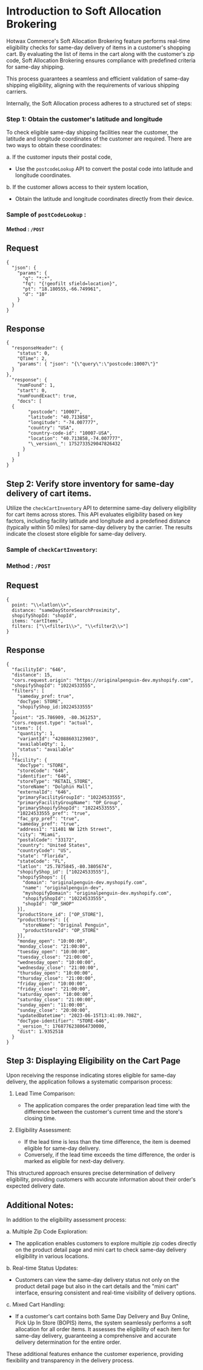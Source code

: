 # Introduction to Soft Allocation Brokering

Hotwax Commerce's Soft Allocation Brokering feature performs real-time eligibility checks for same-day delivery of items in a customer's shopping cart. By evaluating the list of items in the cart along with the customer's zip code, Soft Allocation Brokering ensures compliance with predefined criteria for same-day shipping. 

This process guarantees a seamless and efficient validation of same-day shipping eligibility, aligning with the requirements of various shipping carriers.

Internally, the Soft Allocation process adheres to a structured set of steps: 


### Step 1: Obtain the customer's latitude and longitude

To check eligible same-day shipping facilities near the customer, the latitude and longitude coordinates of the customer are required. There are two ways to obtain these coordinates:

a. If the customer inputs their postal code,
  - Use the `postcodeLookup` API to convert the postal code into latitude and longitude coordinates.

b. If the customer allows access to their system location,
  - Obtain the latitude and longitude coordinates directly from their device.
    

### Sample of `postCodeLookup` :

#### Method : `/POST`

## Request

```
{
  "json": {
    "params": {
      "q": "*:*",
      "fq": "{!geofilt sfield=location}",
      "pt": "18.180555,-66.749961",
      "d": "10"
    }
  }
}
```

## Response

```
{
  "responseHeader": {
    "status": 0,
    "QTime": 2,
    "params": { "json": "{\"query\":\"postcode:10007\"}"
  }
},
  "response": {
    "numFound": 1,
    "start": 0,
    "numFoundExact": true,
    "docs": [
  {
        "postcode": "10007",
        "latitude": "40.713858",
        "longitude": "-74.007777",
        "country": "USA",
        "country-code-id": "10007-USA",
        "location": "40.713858,-74.007777",
        "\_version\_": 1752733529047826432
      }
    ]
  }
}
```

## Step 2: Verify store inventory for same-day delivery of cart items.

Utilize the `checkCartInventory` API to determine same-day delivery eligibility for cart items across stores. This API evaluates eligibility based on key factors, including facility latitude and longitude and a predefined distance (typically within 50 miles) for same-day delivery by the carrier. The results indicate the closest store eligible for same-day delivery.

### Sample of `checkCartInventory`:

### Method : `/POST`

## Request

```
{
  point: "\\<latlon\\>",
  distance: "sameDayStoreSearchProximity",
  shopifyShopId: "shopId",
  items: "cartItems",
  filters: ["\\<filter1\\>", "\\<filter2\\>"]
}
```

## Response

```
{
  "facilityId": "646",
  "distance": 15,
  "cors.request.origin": "https://originalpenguin-dev.myshopify.com",
  "shopifyShopId": "10224533555",
  "filters": [
    "sameday_pref: true",
    "docType: STORE",
    "shopifyShop_id:10224533555"
  ],
  "point": "25.786909, -80.361253",
  "cors.request.type": "actual",
  "items": [{
    "quantity": 1,
    "variantId": "42088603123903",
    "availableQty": 1,
    "status": "available"
  }],
  "facility": {
    "docType": "STORE",
    "storeCode": "646",
    "identifier": "646",
    "storeType": "RETAIL_STORE",
    "storeName": "Dolphin Mall",
    "externalId": "646",
    "primaryFacilityGroupId": "10224533555",
    "primaryFacilityGroupName": "OP_Group",
    "primaryShopifyShopId": "10224533555",
    "10224533555_pref": "true",
    "fac_grp_pref": "true",
    "sameday_pref": "true",
    "address1": "11401 NW 12th Street",
    "city": "Miami",
    "postalCode": "33172",
    "country": "United States",
    "countryCode": "US",
    "state": "Florida",
    "stateCode": "FL",
    "latlon": "25.7875845,-80.3805674",
    "shopifyShop_id": ["10224533555"],
    "shopifyShops": [{
      "domain": "originalpenguin-dev.myshopify.com",
      "name": "originalpenguin-dev",
      "myshopifyDomain": "originalpenguin-dev.myshopify.com",
      "shopifyShopId": "10224533555",
      "shopId": "OP_SHOP"
    }],
    "productStore_id": ["OP_STORE"],
    "productStores": [{
      "storeName": "Original Penguin",
      "productStoreId": "OP_STORE"
    }],
    "monday_open": "10:00:00",
    "monday_close": "21:00:00",
    "tuesday_open": "10:00:00",
    "tuesday_close": "21:00:00",
    "wednesday_open": "10:00:00",
    "wednesday_close": "21:00:00",
    "thursday_open": "10:00:00",
    "thursday_close": "21:00:00",
    "friday_open": "10:00:00",
    "friday_close": "21:00:00",
    "saturday_open": "10:00:00",
    "saturday_close": "21:00:00",
    "sunday_open": "11:00:00",
    "sunday_close": "20:00:00",
    "updatedDatetime": "2023-06-15T13:41:09.708Z",
    "docType-identifier": "STORE-646",
    "_version_": 1768776238064730000,
    "dist": 1.9352518
  }
}
```

## Step 3: Displaying Eligibility on the Cart Page 

Upon receiving the response indicating stores eligible for same-day delivery, the application follows a systematic comparison process:

1. Lead Time Comparison:
   - The application compares the order preparation lead time with the difference between the customer's current time and the store's closing time.
  
2. Eligibility Assessment:
   - If the lead time is less than the time difference, the item is deemed eligible for same-day delivery.
   - Conversely, if the lead time exceeds the time difference, the order is marked as eligible for next-day delivery.
  
This structured approach ensures precise determination of delivery eligibility, providing customers with accurate information about their order's expected delivery date.


## Additional Notes:

In addition to the eligibility assessment process:

a. Multiple Zip Code Exploration:
  - The application enables customers to explore multiple zip codes directly on the product detail page and mini cart to check same-day delivery eligibility in various locations.

b. Real-time Status Updates:
  - Customers can view the same-day delivery status not only on the product detail page but also in the cart details and the "mini cart" interface, ensuring consistent and real-time visibility of delivery options.

c. Mixed Cart Handling:
  - If a customer's cart contains both Same Day Delivery and Buy Online, Pick Up In Store (BOPIS) items, the system seamlessly performs a soft allocation for all order items. It assesses the eligibility of each item for same-day delivery, guaranteeing a comprehensive and accurate delivery determination for the entire order.

These additional features enhance the customer experience, providing flexibility and transparency in the delivery process.
